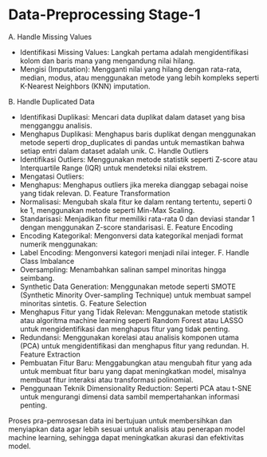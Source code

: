 # Data-Preprocessing Stage-1
A. Handle Missing Values
  * Identifikasi Missing Values: Langkah pertama adalah mengidentifikasi kolom dan baris mana yang mengandung nilai hilang.
  * Mengisi (Imputation): Mengganti nilai yang hilang dengan rata-rata, median, modus, atau menggunakan metode yang lebih kompleks seperti K-Nearest Neighbors (KNN) imputation.
  
B. Handle Duplicated Data
* Identifikasi Duplikasi: Mencari data duplikat dalam dataset yang bisa mengganggu analisis.
* Menghapus Duplikasi: Menghapus baris duplikat dengan menggunakan metode seperti drop_duplicates di pandas untuk memastikan bahwa setiap entri dalam dataset adalah unik.
C. Handle Outliers
* Identifikasi Outliers: Menggunakan metode statistik seperti Z-score atau Interquartile Range (IQR) untuk mendeteksi nilai ekstrem.
* Mengatasi Outliers:
* Menghapus: Menghapus outliers jika mereka dianggap sebagai noise yang tidak relevan.
D. Feature Transformation
* Normalisasi: Mengubah skala fitur ke dalam rentang tertentu, seperti 0 ke 1, menggunakan metode seperti Min-Max Scaling.
* Standarisasi: Menjadikan fitur memiliki rata-rata 0 dan deviasi standar 1 dengan menggunakan Z-score standarisasi.
E. Feature Encoding
* Encoding Kategorikal: Mengonversi data kategorikal menjadi format numerik menggunakan:
* Label Encoding: Mengonversi kategori menjadi nilai integer.
F. Handle Class Imbalance
* Oversampling: Menambahkan salinan sampel minoritas hingga seimbang.
* Synthetic Data Generation: Menggunakan metode seperti SMOTE (Synthetic Minority Over-sampling Technique) untuk membuat sampel minoritas sintetis.
G. Feature Selection
* Menghapus Fitur yang Tidak Relevan: Menggunakan metode statistik atau algoritma machine learning seperti Random Forest atau LASSO untuk mengidentifikasi dan menghapus fitur yang tidak penting.
* Redundansi: Menggunakan korelasi atau analisis komponen utama (PCA) untuk mengidentifikasi dan menghapus fitur yang redundan.
H. Feature Extraction
* Pembuatan Fitur Baru: Menggabungkan atau mengubah fitur yang ada untuk membuat fitur baru yang dapat meningkatkan model, misalnya membuat fitur interaksi atau transformasi polinomial.
* Penggunaan Teknik Dimensionality Reduction: Seperti PCA atau t-SNE untuk mengurangi dimensi data sambil mempertahankan informasi penting.

Proses pra-pemrosesan data ini bertujuan untuk membersihkan dan menyiapkan data agar lebih sesuai untuk analisis atau penerapan model machine learning, sehingga dapat meningkatkan akurasi dan efektivitas model.
